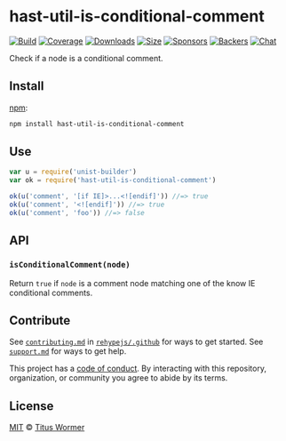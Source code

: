 <!--This file is generated by `build-packages.js`-->

# hast-util-is-conditional-comment

[![Build][build-badge]][build]
[![Coverage][coverage-badge]][coverage]
[![Downloads][downloads-badge]][downloads]
[![Size][size-badge]][size]
[![Sponsors][sponsors-badge]][collective]
[![Backers][backers-badge]][collective]
[![Chat][chat-badge]][chat]

Check if a node is a conditional comment.

## Install

[npm][]:

```sh
npm install hast-util-is-conditional-comment
```

## Use

```js
var u = require('unist-builder')
var ok = require('hast-util-is-conditional-comment')

ok(u('comment', '[if IE]>...<![endif]')) //=> true
ok(u('comment', '<![endif]')) //=> true
ok(u('comment', 'foo')) //=> false
```

## API

### `isConditionalComment(node)`

Return `true` if `node` is a comment node matching one of the know IE
conditional comments.

## Contribute

See [`contributing.md`][contributing] in [`rehypejs/.github`][health] for ways
to get started.
See [`support.md`][support] for ways to get help.

This project has a [code of conduct][coc].
By interacting with this repository, organization, or community you agree to
abide by its terms.

## License

[MIT][license] © [Titus Wormer][author]

[build-badge]: https://img.shields.io/travis/rehypejs/rehype-minify.svg

[build]: https://travis-ci.org/rehypejs/rehype-minify

[coverage-badge]: https://img.shields.io/codecov/c/github/rehypejs/rehype-minify.svg

[coverage]: https://codecov.io/github/rehypejs/rehype-minify

[downloads-badge]: https://img.shields.io/npm/dm/hast-util-is-conditional-comment.svg

[downloads]: https://www.npmjs.com/package/hast-util-is-conditional-comment

[size-badge]: https://img.shields.io/bundlephobia/minzip/hast-util-is-conditional-comment.svg

[size]: https://bundlephobia.com/result?p=hast-util-is-conditional-comment

[sponsors-badge]: https://opencollective.com/unified/sponsors/badge.svg

[backers-badge]: https://opencollective.com/unified/backers/badge.svg

[collective]: https://opencollective.com/unified

[chat-badge]: https://img.shields.io/badge/chat-spectrum-7b16ff.svg

[chat]: https://spectrum.chat/unified/syntax-tree

[npm]: https://docs.npmjs.com/cli/install

[health]: https://github.com/rehypejs/.github

[contributing]: https://github.com/rehypejs/.github/blob/master/contributing.md

[support]: https://github.com/rehypejs/.github/blob/master/support.md

[coc]: https://github.com/rehypejs/.github/blob/master/code-of-conduct.md

[license]: https://github.com/rehypejs/rehype-minify/blob/master/license

[author]: https://wooorm.com
